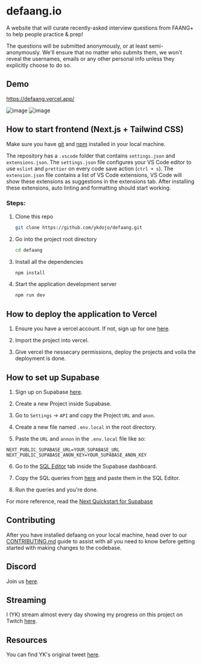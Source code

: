 # defaang.io

A website that will curate recently-asked interview questions from FAANG+ to help people practice &amp; prep!

The questions will be submitted anonymously, or at least semi-anonymously. We'll ensure that no matter who submits them, we won't reveal the usernames, emails or any other personal info unless they explicitly choose to do so.

## Demo

https://defaang.vercel.app/

![image](https://user-images.githubusercontent.com/1811651/190090988-bd062b3d-635b-4ce1-ac15-81d3c9edcb91.png)
![image](https://user-images.githubusercontent.com/1811651/190091032-73164fed-e5d9-4614-a2a1-2c2d144ebbaa.png)

## How to start frontend (Next.js + Tailwind CSS)

Make sure you have [git](https://git-scm.com/) and [npm](https://docs.npmjs.com/cli/init) installed in your local machine.

The repository has a `.vscode` folder that contains `settings.json` and `extensions.json`. The `settings.json` file configures your VS Code editor to use `eslint` and `prettier` on every code save action (`ctrl + s`). The `extension.json` file contains a list of VS Code extensions, VS Code will show these extensions as suggestions in the extensions tab. After installing these extensions, auto linting and formatting should start working.

### Steps:

1. Clone this repo

   ```sh
   git clone https://github.com/ykdojo/defaang.git
   ```

2. Go into the project root directory

   ```sh
   cd defaang
   ```

3. Install all the dependencies

   ```sh
   npm install
   ```

4. Start the application development server

   ```sh
   npm run dev
   ```

## How to deploy the application to Vercel

1. Ensure you have a vercel account. If not, sign up for one [here](https://vercel.com/).

2. Import the project into vercel.

3. Give vercel the nessecary permissions, deploy the projects and voila the deployment is done.

## How to set up Supabase

1. Sign up on Supabase [here](https://supabase.com/).

2. Create a new Project inside Supabase.

3. Go to `Settings` -> `API` and copy the Project `URL` and `anon`.

4. Create a new file named `.env.local` in the root directory.

5. Paste the `URL` and `annon` in the `.env.local` file like so:

```
NEXT_PUBLIC_SUPABASE_URL=YOUR_SUPABASE_URL
NEXT_PUBLIC_SUPABASE_ANON_KEY=YOUR_SUPABASE_ANON_KEY
```

6. Go to the [SQL Editor](https://app.supabase.com/project/_/sql) tab inside the Supabase dashboard.

7. Copy the SQL queries from [here](supabase.sql) and paste them in the SQL Editor.

8. Run the queries and you're done.

For more reference, read the [Next Quickstart for Supabase](https://supabase.com/docs/guides/with-nextjs)

## Contributing

After you have installed defaang on your local machine, head over to our [CONTRIBUTING.md](https://github.com/ykdojo/defaang/blob/main/CONTRIBUTING.md) guide to assist with all you need to know before getting started with making changes to the codebase.

## Discord

Join us [here](https://discord.gg/nNtVfKddDD).

## Streaming

I (YK) stream almost every day showing my progress on this project on Twitch [here](https://twitch.tv/ykdojo).

## Resources

You can find YK's original tweet [here](https://twitter.com/ykdojo/status/1557611357251350528).
